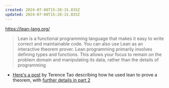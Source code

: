 ```yaml
---
created: 2024-07-08T15:28:15.835Z
updated: 2024-07-08T15:28:15.835Z
---
```

https://lean-lang.org/

> Lean is a functional programming language that makes it easy to write correct and maintainable code. You can also use Lean as an interactive theorem prover. Lean programming primarily involves defining types and functions. This allows your focus to remain on the problem domain and manipulating its data, rather than the details of programming

- [Here's a post](https://terrytao.wordpress.com/2023/11/18/formalizing-the-proof-of-pfr-in-lean4-using-blueprint-a-short-tour/) by Terence Tao describing how he used lean to prove a theorem, with [further details in part 2](https://terrytao.wordpress.com/2023/12/05/a-slightly-longer-lean-4-proof-tour/)